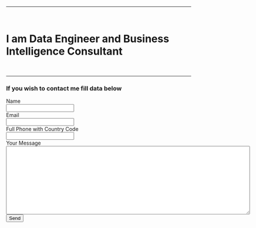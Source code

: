 <script type="text/javascript" src="https://cdn.jsdelivr.net/npm/@emailjs/browser@3/dist/email.min.js"></script>
<script type="text/javascript">
    (function() {
        emailjs.init('T04vjc-ugM4jOvwZ2');
    })();
</script>
<script type="text/javascript">
    window.onload = function() {
        document.getElementById('contact-form').addEventListener('submit', function(event) {
            event.preventDefault();
              button_timeout($('input[name=ejs_input]') );
              // generate a five digit number for the contact_number variable  
              this.contact_number.value = Math.random() * 100000 | 0;
              // these IDs from the previous steps
              emailjs.sendForm('service_4xyaq4h', 'template_fbrmfwm', this)
                  .then(function() {
                      console.log('SUCCESS!');
                      alert("Email has been send my friend 💖");
                  }, function(error) {
                      console.log('FAILED...', error);
                      alert("Something went wrong.Check Console!");
                  });   
          });
       
    }
</script>
<hr/>
<br>
<h1>
I am Data Engineer and Business Intelligence Consultant
</h1>

<br>
  <hr/>
<h3> If you wish to contact me fill data below</h3>
<div class="form" >
      <form class="form" id="contact-form">
        <input type="hidden" name="contact_number">
        <label>Name</label><br>
        <input type="text" name="user_name"><br>
        <label>Email</label><br>
        <input type="email" name="user_email"><br>
        <label>Full Phone with Country Code</label><br>
        <input type="phone" name="user_phone"><br>
        <label>Your Message</label><br>
        <textarea name="message" rows="12" cols="80"></textarea><br>
        <input type="submit" value="Send" name="ejs_input" >
        <!-- <button onclick="valid_email($('input[name=user_email]').val())"> Validate Email </button> -->
        </form>
</div>